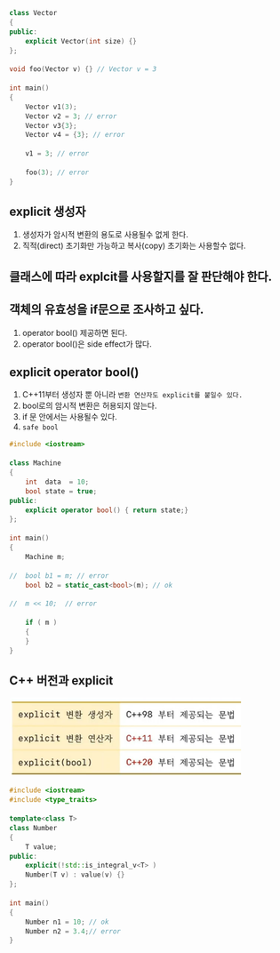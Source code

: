 
```c++
class Vector
{
public:
	explicit Vector(int size) {}
};

void foo(Vector v) {} // Vector v = 3

int main()
{
	Vector v1(3);
	Vector v2 = 3; // error
	Vector v3{3};
	Vector v4 = {3}; // error

	v1 = 3; // error

	foo(3); // error
}
```

## explicit 생성자
1) 생성자가 암시적 변환의 용도로 사용될수 없게 한다.
2) 직적(direct) 초기화만 가능하고 복사(copy) 초기화는 사용할수 없다.

## 클래스에 따라 explcit를 사용할지를 잘 판단해야 한다.

## 객체의 유효성을 if문으로 조사하고 싶다.
1) operator bool() 제공하면 된다.
2) operator bool()은 side effect가 많다.

## explicit operator bool()
1) C++11부터 생성자 뿐 아니라 `변환 연산자도 explicit를 붙일수 있다.`
2) bool로의 암시적 변환은 허용되지 않는다.
3) if 문 안에서는 사용될수 있다.
4) `safe bool`

```c++
#include <iostream>

class Machine
{
	int  data  = 10;
	bool state = true;
public:
	explicit operator bool() { return state;}
};

int main()
{
	Machine m;

//	bool b1 = m; // error
	bool b2 = static_cast<bool>(m); // ok

//	m << 10;  // error 

	if ( m )
	{		
	}
}
```

## C++ 버전과 explicit
![](../../img/ch1-5-1.png)


```c++
#include <iostream>
#include <type_traits>

template<class T> 
class Number
{
	T value;
public:
	explicit(!std::is_integral_v<T> ) 
	Number(T v) : value(v) {}
};

int main()
{
	Number n1 = 10; // ok
	Number n2 = 3.4;// error
}
```